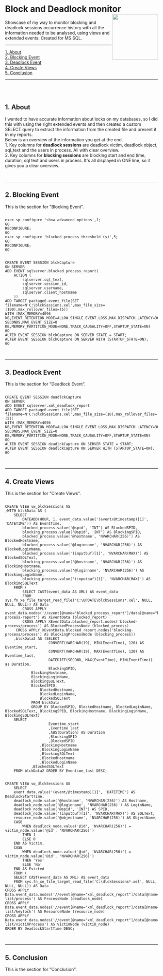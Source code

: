 
# Block and Deadlock monitor <img src="https://cdn-dynmedia-1.microsoft.com/is/image/microsoftcorp/UHFbanner-MSlogo?fmt=png-alpha&bfc=off&qlt=100,1" align="right" width="150">
Showcase of my way to monitor blocking and deadlock sessions occurrence history with all the information needed to be analysed, using views and extended events. Created for MS SQL.  
<hr>
    </ul>
    <p dir="auto">
        <a href="#about">1. About</a><br>
        <a href="#blocking-event">2. Blocking Event</a><br>
        <a href="#deadlock-event">3. Deadlock Event</a><br>
        <a href="#create-views">4. Create Views</a><br>
        <a href="#conclusion">5. Conclusion</a><br>
    </p>
    <hr>
    <br>
    <br>
     <section id="about">
        <h2>1. About</h2>
        <p>I wanted to have accurate information about locks on my databases, so I did this with using the right extended events and then created a custom SELECT query to extract the information from the created file and present it in my reports.<br>Below is an overview of the information you get at the end. <br>1. Key columns for <b>deadlock sessions</b> are deadlock victim, deadlock object, sql_text and the users in process. All with clear overview.<br>2. Key columns for <b>blocking sessions</b> are blocking start and end time, duration, sql text and users in process. It's all displayed in ONE line, so it gives you a clear overview.</p>
    </section>
        <br>
            <hr>
    <section id="blocking-event">
        <h2>2. Blocking Event</h2>
        <p>This is the section for "Blocking Event".</p>
 <pre><code>
exec sp_configure 'show advanced options',1;
GO
RECONFIGURE;
GO
exec sp_configure 'blocked process threshold (s)',5;
GO
RECONFIGURE;
GO
</code></pre>
    
  <pre><code>
CREATE EVENT SESSION blckCapture
ON SERVER
ADD EVENT sqlserver.blocked_process_report(
    ACTION (
        sqlserver.sql_text,
        sqlserver.session_id,
        sqlserver.username,
        sqlserver.client_hostname
    ))
ADD TARGET package0.event_file(SET filename=N'C:\blckSessions.xel',max_file_size=(100),max_rollover_files=(5))
WITH (MAX_MEMORY=4096 kB,EVENT_RETENTION_MODE=ALLOW_SINGLE_EVENT_LOSS,MAX_DISPATCH_LATENCY=36000 SECONDS,MAX_EVENT_SIZE=0 KB,MEMORY_PARTITION_MODE=NONE,TRACK_CAUSALITY=OFF,STARTUP_STATE=ON)
GO
ALTER EVENT SESSION blckCapture ON SERVER STATE = START;
ALTER EVENT SESSION blckCapture ON SERVER WITH (STARTUP_STATE=ON);
GO
</code></pre>
</div> 
    </section>
        <br>
            <hr>
    <section id="deadlock-event">
        <h2>3. Deadlock Event</h2>
        <p>This is the section for "Deadlock Event".</p>

  <pre><code>
CREATE EVENT SESSION deadlckCapture
ON SERVER
ADD EVENT sqlserver.xml_deadlock_report
ADD TARGET package0.event_file(SET filename=N'C:\dlckSessions.xel',max_file_size=(10),max_rollover_files=(5))
WITH (MAX_MEMORY=4096 KB,EVENT_RETENTION_MODE=ALLOW_SINGLE_EVENT_LOSS,MAX_DISPATCH_LATENCY=30 SECONDS,MAX_EVENT_SIZE=0 KB,MEMORY_PARTITION_MODE=NONE,TRACK_CAUSALITY=OFF,STARTUP_STATE=ON)
GO
ALTER EVENT SESSION deadlckCapture ON SERVER STATE = START;
ALTER EVENT SESSION deadlckCapture ON SERVER WITH (STARTUP_STATE=ON);
GO
</code></pre>
</div>   
    </section>
        <br>
            <hr>
    <section id="create-views">
        <h2>4. Create Views</h2>
        <p>This is the section for "Create Views".</p>
 <pre><code>
CREATE VIEW vw_blckSessions AS
;WITH blckData AS (
    SELECT
        DATEADD(HOUR, 1, event_data.value('(event/@timestamp)[1]', 'DATETIME')) AS EventTime,
        blocked_process.value('@spid', 'INT') AS BlockedSPID,
        blocking_process.value('@spid', 'INT') AS BlockingSPID,
        blocked_process.value('@hostname', 'NVARCHAR(256)') AS BlockedHostname,
        blocked_process.value('@loginname', 'NVARCHAR(256)') AS BlockedLoginName,
        blocked_process.value('(inputbuf)[1]', 'NVARCHAR(MAX)') AS BlockedSQLText,
        blocking_process.value('@hostname', 'NVARCHAR(256)') AS BlockingHostname,
        blocking_process.value('@loginname', 'NVARCHAR(256)') AS BlockingLoginName,
        blocking_process.value('(inputbuf)[1]', 'NVARCHAR(MAX)') AS BlockingSQLText
    FROM (
        SELECT CAST(event_data AS XML) AS event_data
        FROM sys.fn_xe_file_target_read_file('C:\UPDATE\blckSessions*.xel', NULL, NULL, NULL)) AS Data
    	CROSS APPLY event_data.nodes('//event[@name="blocked_process_report"]/data[@name="blocked_process"]/value/blocked-process-report') AS XEventData (blocked_report)
    	CROSS APPLY XEventData.blocked_report.nodes('blocked-process/process') AS BlockedProcessNode (blocked_process)
   	 CROSS APPLY XEventData.blocked_report.nodes('blocking-process/process') AS BlockingProcessNode (blocking_process))
	,blckData2 AS (SELECT
                    CONVERT(VARCHAR(19), MIN(EventTime), 120) AS Eventime_start,
                    CONVERT(VARCHAR(19), MAX(EventTime), 120) AS Eventime_last,
                    DATEDIFF(SECOND, MAX(EventTime), MIN(EventTime)) as Duration,
                    BlockingSPID,
   		    BlockingHostname,
  		    BlockingLoginName,
 		    BlockingSQLText,
   		    BlockedSPID,
    		    BlockedHostname,
    		    BlockedLoginName,
    		    BlockedSQLText
		    FROM blckData
			GROUP BY BlockedSPID, BlockedHostname, BlockedLoginName, BlockedSQLText, BlockingSPID, BlockingHostname, BlockingLoginName, BlockingSQLText)
	SELECT
                    Eventime_start
                    ,Eventime_last
                    ,ABS(Duration) AS Duration
                    ,BlockingSPID
                    ,BlockedSPID
    		    ,BlockingHostname
    		    ,BlockingLoginName
    		    ,BlockingSQLText
    		    ,BlockedHostname
    		    ,BlockedLoginName
   		    ,BlockedSQLText
	FROM blckData2 ORDER BY Eventime_last DESC;
</code></pre>       
  <pre><code>
CREATE VIEW vw_dlckSessions AS
    SELECT
    event_data.value('(event/@timestamp)[1]', 'DATETIME') AS DeadlockStartTime,
    deadlock_node.value('@hostname', 'NVARCHAR(256)') AS Hostname,
    deadlock_node.value('@loginname', 'NVARCHAR(256)') AS LoginName,
    deadlock_node.value('@spid', 'INT') AS SPID,
    deadlock_node.value('(inputbuf)[1]', 'NVARCHAR(MAX)') AS SQLText,
    resource_node.value('@objectname', 'NVARCHAR(256)') AS ObjectName,
    CASE
        WHEN deadlock_node.value('@id', 'NVARCHAR(256)') = victim_node.value('@id', 'NVARCHAR(256)')
        THEN 1
        ELSE 0
    END AS Victim,
    CASE
        WHEN deadlock_node.value('@id', 'NVARCHAR(256)') = victim_node.value('@id', 'NVARCHAR(256)')
        THEN 'Yes'
        ELSE 'No'
    END AS Evicted
    FROM (
    SELECT CAST(event_data AS XML) AS event_data
    FROM sys.fn_xe_file_target_read_file('C:\dlckSessions*.xel', NULL, NULL, NULL)) AS Data
CROSS APPLY Data.event_data.nodes('//event[@name="xml_deadlock_report"]/data[@name="xml_report"]/value/deadlock/process-list/process') AS ProcessNode (deadlock_node)
CROSS APPLY Data.event_data.nodes('//event[@name="xml_deadlock_report"]/data[@name="xml_report"]/value/deadlock/resource-list/keylock') AS ResourceNode (resource_node)
CROSS APPLY Data.event_data.nodes('//event[@name="xml_deadlock_report"]/data[@name="xml_report"]/value/deadlock/victim-list/victimProcess') AS VictimNode (victim_node)
ORDER BY DeadlockStartTime DESC;
</code></pre>
    </section>
        <br>
            <hr>
    <section id="conclusion">
        <h2>5. Conclusion</h2>
        <p>This is the section for "Conclusion".</p>
    </section>
        <br>
